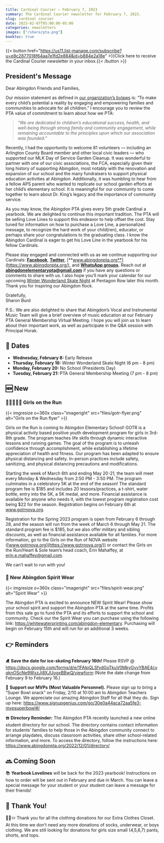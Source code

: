 ```yaml
---
title: Cardinal Courier — February 7, 2023
summary: The Cardinal Courier newsletter for February 7, 2023.
slug: cardinal courier
date: 2023-02-07T05:00:00-05:00
categories: newsletters
images: ["/share/pta.png"]
booktoc: true
---
```


{{< button href="https://us11.list-manage.com/subscribe?u=e8c2877018f64aa7e1fd2e884&id=b884e2a18e" >}}Click here to receive the Cardinal Courier newsletter in your inbox.{{< /button >}}

## President's Message

Dear Abingdon Friends and Families,

Our mission statement as defined in [our organization’s bylaws](/bylaws/) is: “To make every child’s potential a reality by engaging and empowering families and communities to advocate for all children.” I encourage you to review the PTA value of commitment to learn about how we PTA:

> *“We are dedicated to children’s educational success, health, and well-being through strong family and community engagement, while remaining accountable to the principles upon which our association was founded.”*

Recently, I had the opportunity to welcome 81 volunteers — including an Arlington County Board member and other local civic leaders — who supported our MLK Day of Service Garden Cleanup. It was wonderful to partner with one of our civic associations, the FCA, especially given their long history of supporting Abingdon, most notably with the renovation and expansion of our school and the many fundraisers to support physical education activities at Abingdon. Additionally, it was humbling to hear from a fellow APS parent who wanted to replicate our school garden efforts at her child’s elementary school. It is meaningful for our community to come together to learn about Dr. King’s legacy and the importance of community service. 

As you may know, the Abingdon PTA gives every 5th grade Cardinal a yearbook. We are delighted to continue this important tradition. The PTA will be selling Love Lines to support this endeavor to help offset the cost. Stay tuned for information on how to purchase a Love Line, a personalized message, to recognize the hard work of your child(ren), educator, or perhaps share your congratulations to the graduating class. I know the Abingdon Cardinal is eager to get his Love Line in the yearbook for his fellow Cardinals.

Please stay engaged and connected with us as we continue supporting our Cardinals:  [**Facebook**](https://www.facebook.com/AbingdonElementaryPTA), [**Twitter**](https://twitter.com/AbingdonPTA), [**www.abingdonpta.org**](https://www.abingdonpta.org/), and [**WhatsApp groups**](/whatsapp/). Reach out at **abingdonelementarypta@gmail.com** if you have any questions or comments to share with us. I also hope you’ll mark your calendar for our upcoming [Winter Wonderland Skate Night](/2023/01/10/winter-wonderland/) at Pentagon Row later this month. Thank you for inspiring our Abingdon flock.

Gratefully,  
Sharon Burd

P.S.: We are also delighted to share that Abingdon’s Vocal and Instrumental Music Team will give a brief overview of music education at our February PTA General Membership Virtual Meeting. I hope you will join us to learn about their important work, as well as participate in the Q&A session with Principal Horak.

## 📅 Dates

 - **Wednesday, February 8:** Early Release
 - **Thursday, February 16:** Winter Wonderland Skate Night (6 pm - 8 pm)
 - **Monday, February 20:** No School (Presidents Day)
 - **Tuesday, February 21:** PTA General Membership Meeting (7 pm - 8 pm)

## 🆕 New

### 🏃‍♀️🏃🏾‍♀️ Girls on the Run

{{< imgresize o=360x class="imageright" src="files/gotr-flyer.png" alt="Girls on the Run flyer" >}}

Girls on the Run is coming to Abingdon Elementary School! GOTR is a physical activity based positive youth development program for girls in 3rd-8th grade. The program teaches life skills through dynamic interactive lessons and running games. The goal of the program is to unleash confidence through accomplishment, while establishing a lifetime appreciation of health and fitness. Our program has been adapted to ensure physical distancing and safety. In-person practices include safety, sanitizing, and physical distancing precautions and modifications.

Starting the week of March 6th and ending May 20-21, the team will meet every Monday & Wednesday from 2:50 PM - 3:50 PM. The program culminates in a celebratory 5K at the end of the season! The standard program fee is $185 and includes 20 lessons/practices, a t-shirt, water bottle, entry into the 5K, a 5K medal, and more. Financial assistance is available for anyone who needs it, with the lowest program registration cost being $22 for the season. Registration begins on February 6th at www.gotrnova.org. 

Registration for the Spring 2023 program is open from February 6 through 28, and the season will run from the week of March 6 through May 21. The standard program fee is $185, but we also offer military and sibling discounts, as well as financial assistance available for all families. For more information, go to the Girls on the Run of NOVA website ([www.gotrnova.org](https://www.gotrnova.org/)) or contact the Girls on the Run/Heart & Sole team’s head coach, Erin Mahaffey, at erin.e.mahaffey@gmail.com. 

We can’t wait to run with you!

<p style="clear:right;"></p>

### 👕 New Abingdon Spirit Wear

{{< imgresize o=360x class="imageright" src="files/spirit-wear.png" alt="Spirit Wear" >}}

The Abingdon PTA is excited to announce NEW Spirit Wear! Please show your school spirit and support the Abingdon PTA at the same time. Profits from this sale go to fund the PTA and its efforts to support the school and community. Check our the Spirit Wear you can purchase using the following link: https://whitewaterprinting.com/abingdon-elementary. Purchasing will begin on February 15th and will run for an additional 3 weeks.

<p style="clear:right;"></p>

## 👉 Reminders

⛸️ **Save the date for ice-skating February 16th!** Please RSVP @ https://docs.google.com/forms/d/e/1FAIpQLSfydGoTkuV0MkyGvvYBAE4cvqknOScNe9WxzJj8XJUogxBBwQ/viewform
(Note the date change from February 9 to February 16.)

🏈 **Support our MVPs (Most Valuable Personnel).**  Please sign up to bring a “Super Bowl snack” on Friday, 2/10 at 10:00 am to Abingdon Teachers Lounge. We appreciate our amazing Abingdon Staff for all that they do. Sign up here: https://www.signupgenius.com/go/30e0a44aca72aa5fe3-mvpsuperbowl#/

☎️ **Directory Reminder:** The Abingdon PTA recently launched a new online student directory for our school. The directory contains contact information for students’ families to help those in the Abingdon community connect to arrange playdates, discuss classroom activities, share other school-related information, and more. To access the directory, follow the instructions here: https://www.abingdonpta.org/2022/12/01/directory/

## 🔜 Coming Soon

📚 **Yearbook Lovelines** will be back for the 2023 yearbook! Instructions on how to order will be sent out in February and due in March. You can leave a special message for your student or your student can leave a message for their friends!

## 🙏 Thank You!

👖🧦🩲 Thank you for all the clothing donations for our Extra Clothes Closet. At this time we don’t need any more donations of socks, underwear, or boys clothing. We are still looking for donations for girls size small (4,5,6,7) pants, shorts, and tops.